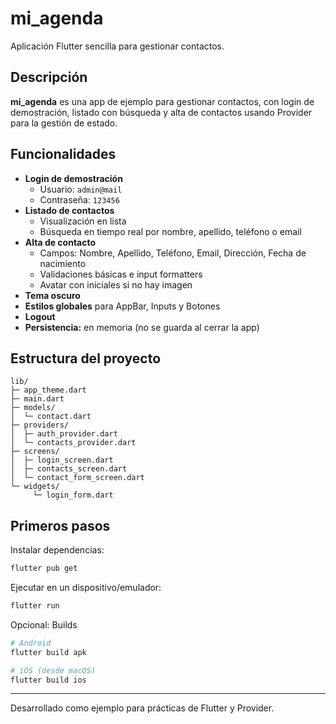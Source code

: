 # mi_agenda

Aplicación Flutter sencilla para gestionar contactos.

## Descripción

**mi_agenda** es una app de ejemplo para gestionar contactos, con login de demostración, listado con búsqueda y alta de contactos usando Provider para la gestión de estado.

## Funcionalidades

- **Login de demostración**
    - Usuario: `admin@mail`
    - Contraseña: `123456`
- **Listado de contactos**
    - Visualización en lista
    - Búsqueda en tiempo real por nombre, apellido, teléfono o email
- **Alta de contacto**
    - Campos: Nombre, Apellido, Teléfono, Email, Dirección, Fecha de nacimiento
    - Validaciones básicas e input formatters
    - Avatar con iniciales si no hay imagen
- **Tema oscuro**
- **Estilos globales** para AppBar, Inputs y Botones
- **Logout**
- **Persistencia:** en memoria (no se guarda al cerrar la app)

## Estructura del proyecto

```
lib/
├─ app_theme.dart
├─ main.dart
├─ models/
│  └─ contact.dart
├─ providers/
│  ├─ auth_provider.dart
│  └─ contacts_provider.dart
├─ screens/
│  ├─ login_screen.dart
│  ├─ contacts_screen.dart
│  └─ contact_form_screen.dart
└─ widgets/
     └─ login_form.dart
```

## Primeros pasos

Instalar dependencias:

```bash
flutter pub get
```

Ejecutar en un dispositivo/emulador:

```bash
flutter run
```

Opcional: Builds

```bash
# Android
flutter build apk

# iOS (desde macOS)
flutter build ios
```

---

Desarrollado como ejemplo para prácticas de Flutter y Provider. 
